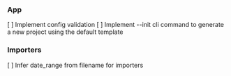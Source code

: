 
### App

[ ] Implement config validation
[ ] Implement --init cli command to generate a new project using the default template

### Importers

[ ] Infer date_range from filename for importers